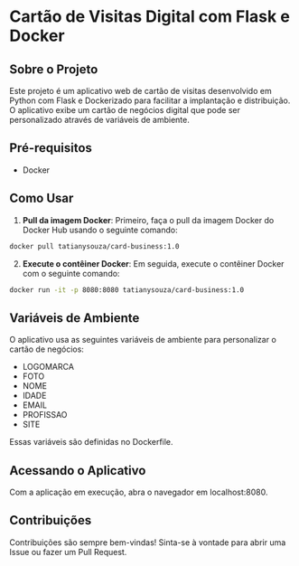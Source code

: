 # Cartão de Visitas Digital com Flask e Docker

## Sobre o Projeto

Este projeto é um aplicativo web de cartão de visitas desenvolvido em Python com Flask e Dockerizado para facilitar a implantação e distribuição. O aplicativo exibe um cartão de negócios digital que pode ser personalizado através de variáveis de ambiente.

## Pré-requisitos

- Docker

## Como Usar

1. **Pull da imagem Docker**: Primeiro, faça o pull da imagem Docker do Docker Hub usando o seguinte comando:

```bash
docker pull tatianysouza/card-business:1.0
```

2. **Execute o contêiner Docker**: Em seguida, execute o contêiner Docker com o seguinte comando:

```bash
docker run -it -p 8080:8080 tatianysouza/card-business:1.0
```

## Variáveis de Ambiente

O aplicativo usa as seguintes variáveis de ambiente para personalizar o cartão de negócios:

- LOGOMARCA
- FOTO
- NOME
- IDADE
- EMAIL
- PROFISSAO
- SITE

Essas variáveis são definidas no Dockerfile.

## Acessando o Aplicativo

Com a aplicação em execução, abra o navegador em localhost:8080.

## Contribuições

Contribuições são sempre bem-vindas! Sinta-se à vontade para abrir uma Issue ou fazer um Pull Request.


